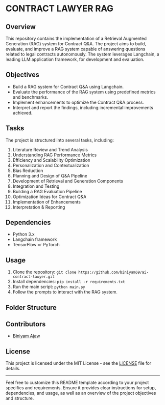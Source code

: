 # CONTRACT LAWYER RAG

## Overview
This repository contains the implementation of a Retrieval Augmented Generation (RAG) system for Contract Q&A. The project aims to build, evaluate, and improve a RAG system capable of answering questions related to legal contracts autonomously. The system leverages Langchain, a leading LLM application framework, for development and evaluation.

## Objectives
- Build a RAG system for Contract Q&A using Langchain.
- Evaluate the performance of the RAG system using predefined metrics and benchmarks.
- Implement enhancements to optimize the Contract Q&A process.
- Interpret and report the findings, including incremental improvements achieved.

## Tasks
The project is structured into several tasks, including:
1. Literature Review and Trend Analysis
2. Understanding RAG Performance Metrics
3. Efficiency and Scalability Optimization
4. Personalization and Contextualization
5. Bias Reduction
6. Planning and Design of Q&A Pipeline
7. Development of Retrieval and Generation Components
8. Integration and Testing
9. Building a RAG Evaluation Pipeline
10. Optimization Ideas for Contract Q&A
11. Implementation of Enhancements
12. Interpretation & Reporting

## Dependencies
- Python 3.x
- Langchain framework
- TensorFlow or PyTorch

## Usage
1. Clone the repository: `git clone https://github.com/biniyam69/ai-contract-lawyer.git`
2. Install dependencies: `pip install -r requirements.txt`
3. Run the main script: `python main.py`
4. Follow the prompts to interact with the RAG system.

## Folder Structure


## Contributors
- [Biniyam Ajaw](https://github.com/biniyam69)

## License
This project is licensed under the MIT License - see the [LICENSE](LICENSE) file for details.

---

Feel free to customize this README template according to your project specifics and requirements. Ensure it provides clear instructions for setup, dependencies, and usage, as well as an overview of the project objectives and structure.
